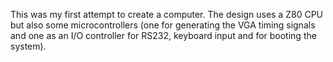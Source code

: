 This was my first attempt to create a computer. The design uses a Z80 CPU but also some microcontrollers 
(one for generating the VGA timing signals and one as an I/O controller for RS232, keyboard input and for booting the system).
